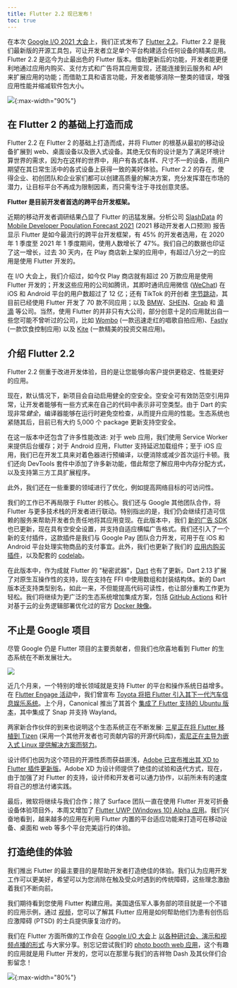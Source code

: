 ```yaml
---
title: Flutter 2.2 现已发布！
toc: true
---
```


在本次 [Google I/O 2021 大会](https://mp.weixin.qq.com/s/S1GZdQdwcdZKIbBY_FlzJQ)上，我们正式发布了 [Flutter 2.2](https://flutter.cn/docs/whats-new)。Flutter 2.2 是我们最新版的开源工具包，可让开发者立足单个平台构建适合任何设备的精美应用。Flutter 2.2 是迄今为止最出色的 Flutter 版本。借助更新后的功能，开发者能更便利地通过应用内购买、支付方式和广告将其应用变现，还能连接到云服务和 API 来扩展应用的功能；而借助工具和语言功能，开发者能够消除一整类的错误，增强应用性能并缩减软件包大小。

![](https://devrel.andfun.cn/devrel/posts/2021/05/zC30Hx.png){:max-width="90%"}

## **在 Flutter 2 的基础上打造而成**

Flutter 2.2 在 Flutter 2 的基础上打造而成，并将 Flutter 的根基从最初的移动设备扩展到 web、桌面设备以及嵌入式设备。其绝无仅有的设计是为了满足环境计算世界的需求，因为在这样的世界中，用户有各式各样、尺寸不一的设备，而用户期望在其日常生活中的各式设备上获得一致的美好体验。Flutter 2.2 的存在，使得企业、初创团队和企业家们都可以创建高质量的解决方案，充分发挥潜在市场的潜力，让目标平台不再成为限制因素，而只需专注于寻找创意灵感。

**Flutter 是目前开发者首选的跨平台开发框架。**

近期的移动开发者调研结果凸显了 Flutter 的迅猛发展。分析公司 [SlashData](https://www.slashdata.co/) 的 [Mobile Developer Population Forecast 2021](https://www.slashdata.co/reports/?category=mobile-desktop) (2021 移动开发者人口预测) 报告显示 Flutter 是如今最流行的跨平台开发框架，有 45% 的开发者选用，在 2020 年 1 季度至 2021 年 1 季度期间，使用人数增长了 47%。我们自己的数据也印证了这一增长，过去 30 天内，在 Play 商店新上架的应用中，有超过八分之一的应用是使用 Flutter 开发的。

在 I/O 大会上，我们介绍过，如今仅 Play 商店就有超过 20 万款应用是使用 Flutter 开发的；开发这些应用的公司如腾讯，其即时通讯应用微信 ([WeChat](https://apps.apple.com/us/app/wechat/id414478124)) 在 iOS 和 Android 平台的用户数超过了 12 亿；还有 TikTok 的开创者 [字节跳动](https://www.bytedance.com/en/products/)，其目前已经使用 Flutter 开发了 70 款不同应用；以及 [BMW](https://www.press.bmwgroup.com/global/article/detail/T0328610EN/the-my-bmw-app:-new-features-and-tech-insights-for-march-2021?language=en)、[SHEIN](https://apps.apple.com/app/id878577184)、[Grab](https://apps.apple.com/app/id647268330) 和 [滴滴](https://play.google.com/store/apps/details?id=com.xiaojukeji.didi.global.customer&hl=None) 等公司。当然，使用 Flutter 的并非只有大公司，部分创意十足的应用就出自一些您可能不曾听过的公司，比如 [Wombo](https://play.google.com/store/apps/details?id=com.womboai.wombo&hl=None) (一款迅速走红的唱歌自拍应用)、[Fastly](https://play.google.com/store/apps/details?id=de.fastic.app&hl=None) (一款饮食控制应用) 以及 [Kite](https://play.google.com/store/apps/details?id=com.zerodha.kite3&hl=None) (一款精美的投资交易应用)。

## **介绍 Flutter 2.2**

Flutter 2.2 侧重于改进开发体验，目的是让您能够向客户提供更稳定、性能更好的应用。

现在，默认情况下，新项目会自动启用健全的空安全。空安全可有效防范空引用异常，让开发者能够有一些方式来在自己的代码中表示非可空类型。由于 Dart 的实现非常*健全*，编译器能够在运行时避免空检查，从而提升应用的性能。生态系统也紧随其后，目前已有大约 5,000 个 package 更新支持空安全。

在这一版本中还包含了许多性能改进: 对于 web 应用，我们使用 Service Worker 来提供后台缓存；对于 Android 应用，Flutter 支持延迟加载组件；至于 iOS 应用，我们已在开发工具来对着色器进行预编译，以便消除或减少首次运行卡顿。我们还向 DevTools 套件中添加了许多新功能，借此帮您了解应用中内存分配方式，以及支持第三方工具扩展程序。

此外，我们还在一些重要的领域进行了优化，例如提高网络目标的可访问性。

我们的工作已不再局限于 Flutter 的核心。我们还与 Google 其他团队合作，将 Flutter 与更多技术栈的开发者进行联动。特别指出的是，我们仍会继续打造可信赖的服务来帮助开发者负责任地将其应用变现。在此版本中，我们 [新的广告 SDK](https://developers.google.cn/admob/flutter/quick-start) 也已更新，现在具有空安全设置，并支持自适应横幅广告格式。我们还引入了一个新的支付插件，这款插件是我们与 Google Pay 团队合力开发，可用于在 iOS 和 Android 平台处理实物商品的支付事宜。此外，我们也更新了我们的 [应用内购买插件](https://pub.flutter-io.cn/packages/in_app_purchase)，以及配套的 [codelab](https://codelabs.developers.google.com/codelabs/flutter-in-app-purchases#0)。

在此版本中，作为成就 Flutter 的 "秘密武器"，[Dart](https://dart.cn/) 也有了更新。Dart 2.13 扩展了对原生互操作性的支持，现在支持在 FFI 中使用数组和封装结构体。新的 Dart 版本还支持类型别名，如此一来，不但能提高代码可读性，也让部分重构工作更为轻松。我们将继续为更广泛的生态系统增加集成方案，包括 [GitHub Actions](https://github.com/marketplace/actions/setup-dart-sdk) 和针对基于云的业务逻辑部署优化过的官方 [Docker 映像](https://hub.docker.com/_/dart)。

## **不止是 Google 项目**

尽管 Google 仍是 Flutter 项目的主要贡献者，但我们也欣喜地看到 Flutter 的生态系统在不断发展壮大。

![](https://devrel.andfun.cn/devrel/posts/2021/05/vulUJU.png)

近几个月来，一个特别的增长领域就是支持 Flutter 的平台和操作系统日益增多。在 [Flutter Engage 活动](https://flutter.cn/posts/flutter-engage-event-recap)中，我们曾宣布 [Toyota 将把 Flutter 引入其下一代汽车信息娱乐系统](https://flutter.cn/posts/seamless-multi-platform-app-development-with-flutter)。上个月，Canonical 推出了其首个 [集成了 Flutter 支持的 Ubuntu 版本](https://ubuntu.com/blog/ubuntu-21-04-is-here)，其中集成了 Snap 并支持 Wayland。

两家新合作伙伴的到来也说明这个生态系统正在不断发展: [三星正在将 Flutter 移植到 Tizen](https://github.com/flutter-tizen/flutter-tizen) (采用一个其他开发者也可贡献内容的开源代码库)，[索尼正在主导为嵌入式 Linux 提供解决方案而努力](https://github.com/sony/flutter-embedded-linux)。

设计师们也因为这个项目的开源性质而获益匪浅，[Adobe 已宣布推出其 XD to Flutter 插件更新版](https://flutter.cn/posts/announcing-xd-to-flutter-v2-0)。Adobe XD 为设计师提供了绝佳的试验和迭代方式，现在，由于加强了对 Flutter 的支持，设计师和开发者可以通力协作，以前所未有的速度将自己的想法付诸实践。

最后，微软将继续与我们合作；除了 Surface 团队一直在使用 Flutter 开发可折叠设备体验项目外，本周又增加了 [Flutter UWP (Windows 10) Alpha 应用](https://flutter.cn/desktop#windows-uwp)。我们兴奋地看到，越来越多的应用在利用 Flutter 内置的平台适应功能来打造可在移动设备、桌面和 web 等多个平台完美运行的体验。

## **打造绝佳的体验**

我们推出 Flutter 的最主要目的是帮助开发者打造绝佳的体验。我们认为应用开发工作可以更美好，希望可以为您消除在触及受众时遇到的传统障碍，这些理念激励着我们不断向前。

我们期待看到您使用 Flutter 构建应用。美国退伍军人事务部的项目就是一个不错的应用示例，通过 [视频](https://youtu.be/2S-KkvFuLWs)，您可以了解其 Flutter 应用是如何帮助他们为患有创伤后应激障碍 (PTSD) 的士兵提供康复治疗的。

我们在 Flutter 方面所做的工作会在 [Google I/O 大会](https://mp.weixin.qq.com/s/S1GZdQdwcdZKIbBY_FlzJQ)上 [以各种研讨会、演示和视频点播的形式](https://events.google.com/io/program/content?4=topic_flutter) 与大家分享。别忘记尝试我们的 [photo booth web 应用](https://photobooth.flutter.dev)，这个有趣的应用就是用 Flutter 开发的，您可以在那里与我们的吉祥物 Dash 及其伙伴们合影留念！

![](https://devrel.andfun.cn/devrel/posts/2021/05/r8Qxd4.png){:max-width="80%"}
